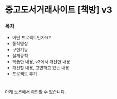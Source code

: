# 중고도서거래사이트 [책방] v3


### 목차

 - 어떤 프로젝트인가요?
 - 동작영상
 - 구현기능
 - 설계규칙
 - 학습한 내용, v2에서 개선한 내용
 - 개선할 내용, 고민하고 있는 내용
 - 프로젝트 후기

# 

아래 노션에서 확인할 수 있습니다.



